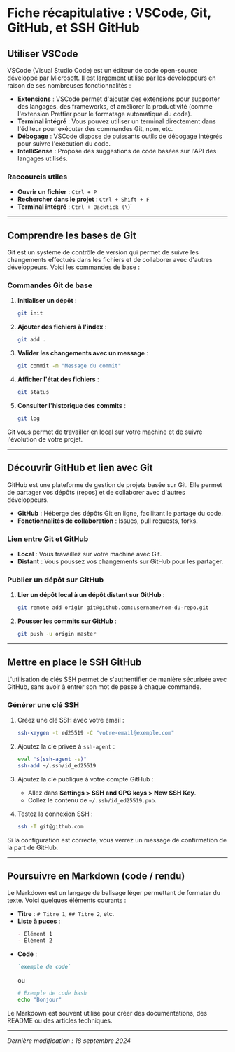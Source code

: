 
# Fiche récapitulative : VSCode, Git, GitHub, et SSH GitHub

## Utiliser VSCode

VSCode (Visual Studio Code) est un éditeur de code open-source développé par Microsoft. Il est largement utilisé par les développeurs en raison de ses nombreuses fonctionnalités :

- **Extensions** : VSCode permet d'ajouter des extensions pour supporter des langages, des frameworks, et améliorer la productivité (comme l'extension Prettier pour le formatage automatique du code).
- **Terminal intégré** : Vous pouvez utiliser un terminal directement dans l'éditeur pour exécuter des commandes Git, npm, etc.
- **Débogage** : VSCode dispose de puissants outils de débogage intégrés pour suivre l'exécution du code.
- **IntelliSense** : Propose des suggestions de code basées sur l'API des langages utilisés.

### Raccourcis utiles

- **Ouvrir un fichier** : `Ctrl + P`
- **Rechercher dans le projet** : `Ctrl + Shift + F`
- **Terminal intégré** : `Ctrl + Backtick (\`)`

---

## Comprendre les bases de Git

Git est un système de contrôle de version qui permet de suivre les changements effectués dans les fichiers et de collaborer avec d'autres développeurs. Voici les commandes de base :

### Commandes Git de base
1. **Initialiser un dépôt** :
   ```bash
   git init
   ```
2. **Ajouter des fichiers à l'index** :
   ```bash
   git add .
   ```
3. **Valider les changements avec un message** :
   ```bash
   git commit -m "Message du commit"
   ```
4. **Afficher l'état des fichiers** :
   ```bash
   git status
   ```
5. **Consulter l'historique des commits** :
   ```bash
   git log
   ```

Git vous permet de travailler en local sur votre machine et de suivre l'évolution de votre projet.

---

## Découvrir GitHub et lien avec Git

GitHub est une plateforme de gestion de projets basée sur Git. Elle permet de partager vos dépôts (repos) et de collaborer avec d'autres développeurs.

- **GitHub** : Héberge des dépôts Git en ligne, facilitant le partage du code.
- **Fonctionnalités de collaboration** : Issues, pull requests, forks.

### Lien entre Git et GitHub
- **Local** : Vous travaillez sur votre machine avec Git.
- **Distant** : Vous poussez vos changements sur GitHub pour les partager.

### Publier un dépôt sur GitHub
1. **Lier un dépôt local à un dépôt distant sur GitHub** :
   ```bash
   git remote add origin git@github.com:username/nom-du-repo.git
   ```
2. **Pousser les commits sur GitHub** :
   ```bash
   git push -u origin master
   ```

---

## Mettre en place le SSH GitHub

L'utilisation de clés SSH permet de s'authentifier de manière sécurisée avec GitHub, sans avoir à entrer son mot de passe à chaque commande.

### Générer une clé SSH

1. Créez une clé SSH avec votre email :
   ```bash
   ssh-keygen -t ed25519 -C "votre-email@exemple.com"
   ```
2. Ajoutez la clé privée à `ssh-agent` :
   ```bash
   eval "$(ssh-agent -s)"
   ssh-add ~/.ssh/id_ed25519
   ```
3. Ajoutez la clé publique à votre compte GitHub :
   - Allez dans **Settings > SSH and GPG keys > New SSH Key**.
   - Collez le contenu de `~/.ssh/id_ed25519.pub`.

4. Testez la connexion SSH :
   ```bash
   ssh -T git@github.com
   ```

Si la configuration est correcte, vous verrez un message de confirmation de la part de GitHub.

---

## Poursuivre en Markdown (code / rendu)

Le Markdown est un langage de balisage léger permettant de formater du texte. Voici quelques éléments courants :

- **Titre** : `# Titre 1`, `## Titre 2`, etc.
- **Liste à puces** :
  ```markdown
  - Élément 1
  - Élément 2
  ```
- **Code** :
  ```markdown
  `exemple de code`
  ```
  ou
  ```bash
  # Exemple de code bash
  echo "Bonjour"
  ```

Le Markdown est souvent utilisé pour créer des documentations, des README ou des articles techniques.

---

*Dernière modification : 18 septembre 2024*
